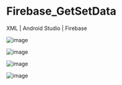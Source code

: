 # Firebase_GetSetData
XML | Android Studio | Firebase 



![image](https://user-images.githubusercontent.com/109617585/221001365-d329e558-a1f4-4b3b-a0f1-5b38ff821487.png)

![image](https://user-images.githubusercontent.com/109617585/221001642-57c3f0d7-0a07-48c9-ac29-2d49b0863a0d.png)


![image](https://user-images.githubusercontent.com/109617585/221001044-54989740-2ff1-47dc-8384-093a299bbab3.png)

![image](https://user-images.githubusercontent.com/109617585/221000878-d0d153a1-75a6-43ab-b48a-4c8729b34c94.png)
